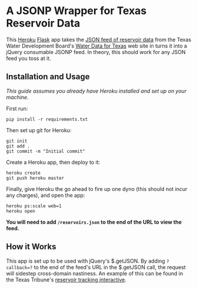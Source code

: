 A JSONP Wrapper for Texas Reservoir Data
========================================

This [Heroku](http://www.heroku.com/) [Flask](http://flask.pocoo.org/) app takes the [JSON feed of reservoir data](http://waterdatafortexas.org/reservoirs/recent-conditions.json) from the Texas Water Development Board's [Water Data for Texas](http://waterdatafortexas.org/reservoirs/statewide) web site in turns it into a jQuery consumable JSONP feed. In theory, this should work for any JSON feed you toss at it.

Installation and Usage
----------------------

*This guide assumes you already have Heroku installed and set up on your machine.*

First run:

    pip install -r requirements.txt

Then set up git for Heroku:

    git init
    git add .
    git commit -m "Initial commit"

Create a Heroku app, then deploy to it:

    heroku create
    git push heroku master

Finally, give Heroku the go ahead to fire up one dyno (this should not incur any charges), and open the app:

    heroku ps:scale web=1
    heroku open

**You will need to add `/reservoirs.json` to the end of the URL to view the feed.**

How it Works
------------

This app is set up to be used with jQuery's $.getJSON. By adding `?callback=?` to the end of the feed's URL in the $.getJSON call, the request will sidestep cross-domain nastiness. An example of this can be found in the Texas Tribune's [reservoir tracking interactive](http://www.texastribune.org/library/data/texas-reservoir-levels/).
